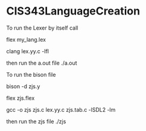 # CIS343LanguageCreation

To run the Lexer by itself call

flex my_lang.lex

clang lex.yy.c -lfl

then run the a.out file   ./a.out

To run the bison file 

bison -d zjs.y

flex zjs.flex

gcc -o zjs zjs.c lex.yy.c zjs.tab.c -lSDL2 -lm

then run the zjs file ./zjs
